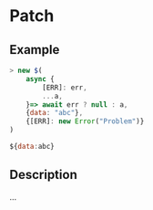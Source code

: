 # Patch

## Example
```js
> new $(
    async {
        [ERR]: err,
        ...a,
    }=> await err ? null : a,
    {data: "abc"},
    {[ERR]: new Error("Problem")}
)

${data:abc}
```

## Description
…
